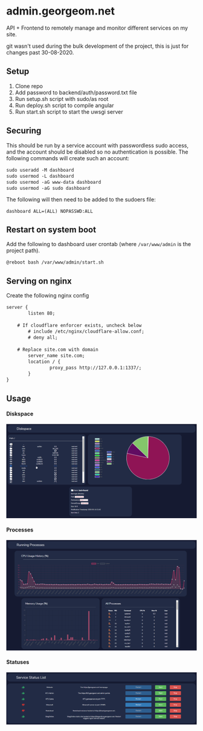 # admin.georgeom.net
API + Frontend to remotely manage and monitor different services on my site.

git wasn't used during the bulk development of the project, this is just for changes past 30-08-2020.

## Setup
1) Clone repo
2) Add password to backend/auth/password.txt file
3) Run setup.sh script with sudo/as root
4) Run deploy.sh script to compile angular
5) Run start.sh script to start the uwsgi server

## Securing
This should be run by a service account with passwordless sudo access, and the account should be disabled so no authentication is possible.
The following commands will create such an account:
```
sudo useradd -M dashboard
sudo usermod -L dashboard
sudo usermod -aG www-data dashboard
sudo usermod -aG sudo dashboard
```
The following will then need to be added to the sudoers file:
```
dashboard ALL=(ALL) NOPASSWD:ALL
```

## Restart on system boot
Add the following to dashboard user crontab (where `/var/www/admin` is the project path).
```
@reboot bash /var/www/admin/start.sh
```

## Serving on nginx
Create the following nginx config
```
server {
        listen 80;

	# If cloudflare enforcer exists, uncheck below
        # include /etc/nginx/cloudflare-allow.conf;
        # deny all;

	# Replace site.com with domain
        server_name site.com;
        location / {
                proxy_pass http://127.0.0.1:1337/;
        }
}
```

## Usage
#### Diskspace
![Diskspace](/frontend/src/assets/diskspace.png "Diskspace")
#### Processes
![Processes](/frontend/src/assets/processes.png "Processes")
#### Statuses
![Statuses](/frontend/src/assets/status.png "Statuses")
